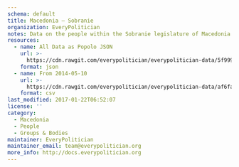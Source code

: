 ```yaml
---
schema: default
title: Macedonia — Sobranie
organization: EveryPolitician
notes: Data on the people within the Sobranie legislature of Macedonia.
resources:
  - name: All Data as Popolo JSON
    url: >-
      https://cdn.rawgit.com/everypolitician/everypolitician-data/5f9990ead44eb65e09d1e35c162abd32d42150d0/data/Macedonia/Sobranie/ep-popolo-v1.0.json
    format: json
  - name: From 2014-05-10
    url: >-
      https://cdn.rawgit.com/everypolitician/everypolitician-data/af6fa64cf0df5c3c894de5b55c2512e6901d2f70/data/Macedonia/Sobranie/term-2014.csv
    format: csv
last_modified: 2017-01-22T06:52:07
license: ''
category:
  - Macedonia
  - People
  - Groups & Bodies
maintainer: EveryPolitician
maintainer_email: team@everypolitician.org
more_info: http://docs.everypolitician.org
---
```

